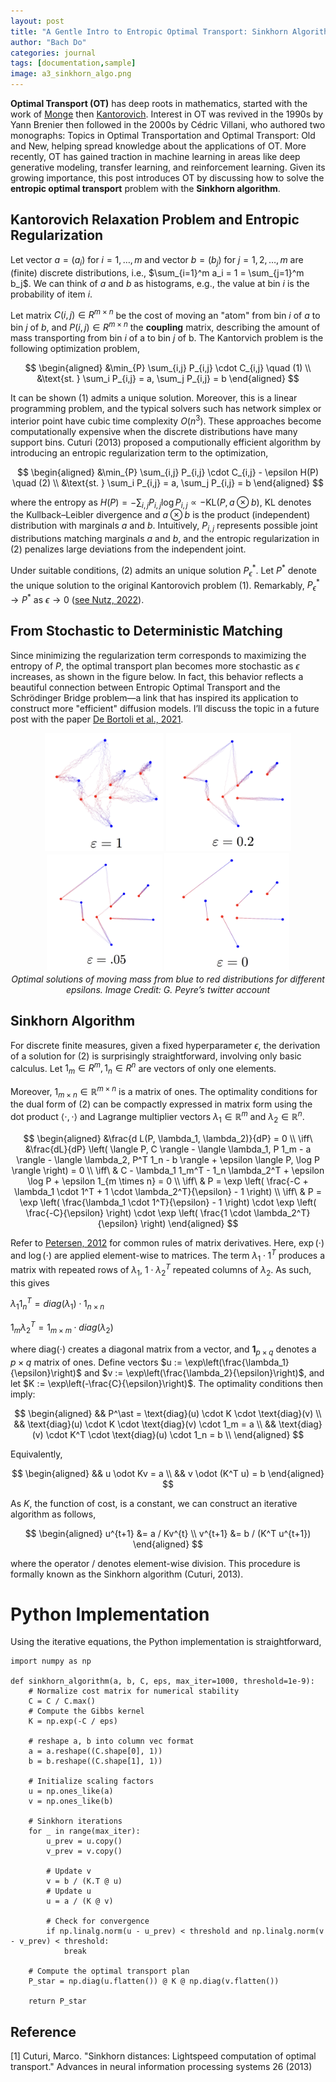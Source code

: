 ```yaml
---
layout: post
title: "A Gentle Intro to Entropic Optimal Transport: Sinkhorn Algorithm"
author: "Bach Do"
categories: journal
tags: [documentation,sample]
image: a3_sinkhorn_algo.png
---
```


**Optimal Transport (OT)** has deep roots in mathematics, started with the work of [Monge](https://tinyurl.com/4aa33a2f) then [Kantorovich](https://tinyurl.com/bdeys323). Interest in OT was revived in the 1990s by Yann Brenier then followed in the 2000s by Cédric Villani, who authored two monographs: Topics in Optimal Transportation and Optimal Transport: Old and New, helping spread knowledge about the applications of OT. More recently, OT has gained traction in machine learning in areas like deep generative modeling, transfer learning, and reinforcement learning. Given its growing importance, this post introduces OT by discussing how to solve the **entropic optimal transport** problem with the **Sinkhorn algorithm**.

## Kantorovich Relaxation Problem and Entropic Regularization

Let vector $a = (a_i)$ for $i = 1, \ldots, m$ and vector $b = (b_j)$ for $j = 1, 2, \ldots, m$ are (finite) discrete distributions, i.e., $\sum_{i=1}^m a_i = 1 = \sum_{j=1}^m b_j$. We can think of $a$ and $b$ as histograms, e.g., the value at bin $i$ is the probability of item $i$. 

Let matrix $C(i,j) \in R^{m \times n}$ be the cost of moving an "atom" from bin $i$ of $a$ to bin $j$ of $b$, and $P(i, j) \in R^{m \times n}$ the **coupling** matrix, describing the amount of mass transporting from bin $i$ of a to bin $j$ of b. The Kantorvich problem is the following optimization problem,

$$
\begin{aligned}
&\min_{P} \sum_{i,j} P_{i,j} \cdot C_{i,j} \quad (1) \\
&\text{st. } \sum_i P_{i,j} = a, \sum_j P_{i,j} = b
\end{aligned}
$$

It can be shown $(1)$ admits a unique solution. Moreover, this is a linear programming problem, and the typical solvers such has network simplex or interior point have cubic time complexity $O(n^3)$. These approaches become computationally expensive when the discrete distributions have many support bins. Cuturi (2013) proposed a computionally efficient algorithm by introducing an entropic regularization term to the optimization,

$$
\begin{aligned}
&\min_{P} \sum_{i,j} P_{i,j} \cdot C_{i,j} - \epsilon H(P) \quad (2) \\
&\text{st. } \sum_i P_{i,j} = a, \sum_j P_{i,j} = b
\end{aligned}
$$

where the entropy as $H(P) = -\sum_{i,j} P_{i,j} \log P_{i,j} \propto -\text{KL}(P, a \otimes b)$, KL denotes the Kullback–Leibler divergence and $a \otimes b$ is the product (independent) distribution with marginals $a$ and $b$. Intuitively, $P_{i,j}$ represents possible joint distributions matching marginals $a$ and $b$, and the entropic regularization in (2) penalizes large deviations from the independent joint. 

Under suitable conditions, (2) admits an unique solution $P_{\epsilon}^\ast$. Let $P^\ast$ denote the unique solution to the original Kantorovich problem (1). Remarkably, $P_\epsilon^* \to P^*$ as $\epsilon \to 0$ ([see Nutz, 2022](https://www.math.columbia.edu/~mnutz/docs/EOT_lecture_notes.pdf)).


## From Stochastic to Deterministic Matching

Since minimizing the regularization term corresponds to maximizing the entropy of $P$, the optimal transport plan becomes more stochastic as $\epsilon$ increases, as shown in the figure below. In fact, this behavior reflects a beautiful connection between Entropic Optimal Transport and the Schrödinger Bridge problem—a link that has inspired its application to construct more "efficient" diffusion models. I’ll discuss the topic in a future post with the paper [De Bortoli et al., 2021](https://arxiv.org/abs/2106.01357).

<p align="center">
<img src="https://github.com/bachvietdo01/bachvietdo01.github.io/blob/main/assets/img/a3_sinkhorn_eps100.png?raw=true" alt="eps100" width="190"/>
<img src="https://github.com/bachvietdo01/bachvietdo01.github.io/blob/main/assets/img/a3_sinkhorn_eps020.png?raw=true" alt="eps020" width="200"/>
<img src="https://github.com/bachvietdo01/bachvietdo01.github.io/blob/main/assets/img/a3_sinkhorn_eps005.png?raw=true" alt="eps005" width="185"/>
<img src="https://github.com/bachvietdo01/bachvietdo01.github.io/blob/main/assets/img/a3_sinkhorn_eps000.png?raw=true" alt="eps000" width="200"/>
<br>
<em>Optimal solutions of moving mass from blue to red distributions for different epsilons. Image Credit: G. Peyre’s twitter account</em>
</p>

## Sinkhorn Algorithm

For discrete finite measures, given a fixed hyperparameter $\epsilon$, the derivation of a solution for $(2)$ is surprisingly straightforward, involving only basic calculus. Let $1_m \in R^m, 1_n \in R^n$ are vectors of only one elements.

Moreover, $1_{m \times n} \in \mathbb{R}^{m \times n}$ is a matrix of ones.  The optimality conditions for the dual form of (2) can be compactly expressed in matrix form using the dot product $\langle \cdot , \cdot \rangle$ and Lagrange multiplier vectors $\lambda_1 \in \mathbb{R}^m$ and $\lambda_2 \in \mathbb{R}^n$.

$$
\begin{aligned}
&\frac{d L(P, \lambda_1, \lambda_2)}{dP} = 0 \\
\iff\ &\frac{dL}{dP} \left( \langle P, C \rangle - \langle \lambda_1, P 1_m - a \rangle - \langle \lambda_2, P^T 1_n - b \rangle + \epsilon \langle P, \log P \rangle \right) = 0 \\
\iff\ & C - \lambda_1 1_m^T - 1_n \lambda_2^T + \epsilon \log P + \epsilon 1_{m \times n} = 0 \\
\iff\ & P = \exp \left( \frac{-C + \lambda_1 \cdot 1^T + 1 \cdot \lambda_2^T}{\epsilon} - 1 \right) \\
\iff\ & P = \exp \left( \frac{\lambda_1 \cdot 1^T}{\epsilon} - 1 \right) \cdot \exp \left( \frac{-C}{\epsilon} \right) \cdot \exp \left( \frac{1 \cdot \lambda_2^T}{\epsilon} \right)
\end{aligned}
$$

Refer to [Petersen, 2012](https://www.math.uwaterloo.ca/~hwolkowi/matrixcookbook.pdf) for common rules of matrix derivatives. Here, $\exp(\cdot)$ and $\log(\cdot)$ are applied element-wise to matrices. The term $\lambda_1 \cdot 1^T$ produces a matrix with repeated rows of $\lambda_1$, $1 \cdot \lambda_2^T$ repeated columns of $\lambda_2$. As such, this gives  

$\lambda_{1} 1_{n}^{T} = diag(\lambda_{1}) \cdot 1_{n \times n}$
  
$1_{m} \lambda_{2}^{T} = 1_{m \times m} \cdot diag(\lambda_{2})$

where $\text{diag}(\cdot)$ creates a diagonal matrix from a vector, and $\mathbf{1}_{p \times q}$ denotes a $p \times q$ matrix of ones. Define vectors $u := \exp\left(\frac{\lambda_1}{\epsilon}\right)$ and $v := \exp\left(\frac{\lambda_2}{\epsilon}\right)$, and let $K := \exp\left(-\frac{C}{\epsilon}\right)$. The optimality conditions then imply:

$$
\begin{aligned}
&& P^\ast = \text{diag}(u) \cdot K \cdot \text{diag}(v) \\
&& \text{diag}(u) \cdot K \cdot \text{diag}(v) \cdot 1_m = a \\
&& \text{diag}(v) \cdot K^T \cdot \text{diag}(u) \cdot 1_n = b \\
\end{aligned}
$$

Equivalently,

$$
\begin{aligned}
&& u \odot Kv = a \\
&& v \odot (K^T u) = b
\end{aligned}
$$

As $K$, the function of cost, is a constant, we can construct an iterative algorithm as follows,

$$
\begin{aligned}
u^{t+1} &= a / Kv^{t} \\
v^{t+1} &= b / (K^T u^{t+1})  
\end{aligned}
$$

where the operator $/$ denotes element-wise division. This procedure is formally known as the Sinkhorn algorithm (Cuturi, 2013).

# Python Implementation

Using the iterative equations, the Python implementation is straightforward,

```
import numpy as np

def sinkhorn_algorithm(a, b, C, eps, max_iter=1000, threshold=1e-9):
    # Normalize cost matrix for numerical stability
    C = C / C.max()
    # Compute the Gibbs kernel
    K = np.exp(-C / eps)

    # reshape a, b into column vec format
    a = a.reshape((C.shape[0], 1))
    b = b.reshape((C.shape[1], 1))

    # Initialize scaling factors
    u = np.ones_like(a)
    v = np.ones_like(b)

    # Sinkhorn iterations
    for _ in range(max_iter):
        u_prev = u.copy()
        v_prev = v.copy()

        # Update v
        v = b / (K.T @ u)
        # Update u
        u = a / (K @ v)

        # Check for convergence
        if np.linalg.norm(u - u_prev) < threshold and np.linalg.norm(v - v_prev) < threshold:
            break

    # Compute the optimal transport plan
    P_star = np.diag(u.flatten()) @ K @ np.diag(v.flatten())

    return P_star
```




## Reference

[1] Cuturi, Marco. "Sinkhorn distances: Lightspeed computation of optimal transport." Advances in neural information processing systems 26 (2013)






